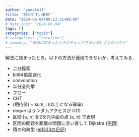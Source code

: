 ```yaml
---
author: "yamate11"
title: "忘れやすい事項"
date: "2024-06-04T09:13:31+09:00"
# date_init: "2024-06-04"
tags: []
categories: ["topic"]
# categories: ["solution"]
# summary: "解法に詰まったときにチェックすると良いことのリスト"
---
```


解法に詰まったとき，以下の方法が適用できないか，考えてみる．

* 二分探索
* bit64倍高速化
* convolution
* 半分全列挙
* フロー
* CHT
* (期待値) = sum_i (i以上になる確率)
* deque はランダムアクセスが O(1)
* 区間 [a, b] を2次元平面の点 (a, b) で表現
* 区間の問題を距離の問題に言い直して Dijkstra ([例題](https://atcoder.jp/contests/past202010-open/tasks/past202010_o))
* 積の和典型 ([ei1333の日記](https://ei1333.hateblo.jp/entry/2021/07/30/144201))